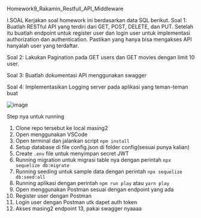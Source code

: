 Homework9_Rakamin_Restfull_API_Middleware

I.SOAL
Kerjakan soal homework ini berdasarkan data SQL berikut.
Soal 1: Buatlah RESTful API yang terdiri dari GET, POST, DELETE, dan PUT. Setelah itu buatlah 
endpoint untuk register user dan login user untuk implementasi authorization dan 
authentication. Pastikan yang hanya bisa mengakses API hanyalah user yang terdaftar.

Soal 2: Lakukan Pagination pada GET users dan GET movies dengan limit 10 user.

Soal 3: Buatlah dokumentasi API menggunakan swagger

Soal 4: Implementasikan Logging server pada aplikasi yang teman-teman buat

![image](https://github.com/zcdanny/Homework9_Rakamin_Restfull_API_Middleware/assets/100658079/d45cb71a-fe2f-4979-b768-36b4a762613e)

Step nya untuk running

1. Clone repo tersebut ke local masing2
2. Open menggunakan VSCode
3. Open terminal dan jalankan script `npm install`
4. Setup database di file config.json di folder config(sesuai punya kalian)
5. Create `.env` file untuk menyimpan secret JWT
6. Running migration untuk migrasi table nya dengan perintah `npx sequelize db:migrate`
7. Running seeding untuk sample data dengan perintah `npx sequelize db:seed:all`
8. Running aplikasi dengan perintah `npm run play` atau `yarn play`
9. Open menggunakan Postman sesuai dengan endpoint yang ada
10. Register user dengan Postman
11. Login user dengan Postman utk dapet auth token
12. Akses masing2 endpoint 
13, pakai swagger nyaaaa
